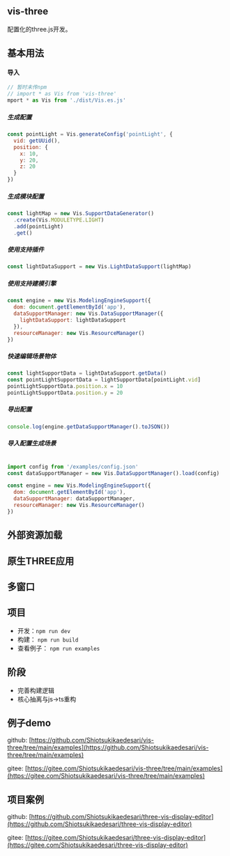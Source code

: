 ## vis-three

配置化的three.js开发。

## 基本用法

#### 导入

``` js
// 暂时未传npm
// import * as Vis from 'vis-three'
mport * as Vis from './dist/Vis.es.js'
```

##### 生成配置

``` js
const pointLight = Vis.generateConfig('pointLight', {
  vid: getUUid(),
  position: {
    x: 10,
    y: 20,
    z: 20
  }
})
```

##### 生成模块配置

``` js
const lightMap = new Vis.SupportDataGenerator()
  .create(Vis.MODULETYPE.LIGHT)
  .add(pointLight)
  .get()
```

##### 使用支持插件
``` js
const lightDataSupport = new Vis.LightDataSupport(lightMap)
```

##### 使用支持建模引擎
``` js
const engine = new Vis.ModelingEngineSupport({
  dom: document.getElementById('app'),
  dataSupportManager: new Vis.DataSupportManager({
    lightDataSupport: lightDataSupport
  }),
  resourceManager: new Vis.ResourceManager()
})
```

##### 快速编辑场景物体
``` js
const lightSupportData = lightDataSupport.getData()
const pointLightSupportData = lightSupportData[pointLight.vid]
pointLightSupportData.position.x = 10
pointLightSupportData.position.y = 20
```

##### 导出配置
``` js
console.log(engine.getDataSupportManager().toJSON())
```

##### 导入配置生成场景
``` js

import config from '/examples/config.json'
const dataSupportManager = new Vis.DataSupportManager().load(config)

const engine = new Vis.ModelingEngineSupport({
  dom: document.getElementById('app'),
  dataSupportManager: dataSupportManager,
  resourceManager: new Vis.ResourceManager()
})

```

## 外部资源加载

## 原生THREE应用

## 多窗口

## 项目
* 开发：`npm run dev`
* 构建： `npm run build`
* 查看例子： `npm run examples`

## 阶段

* 完善构建逻辑
* 核心抽离与js->ts重构


## 例子demo
github: [https://github.com/Shiotsukikaedesari/vis-three/tree/main/examples](https://github.com/Shiotsukikaedesari/vis-three/tree/main/examples)

gitee: [https://gitee.com/Shiotsukikaedesari/vis-three/tree/main/examples](https://gitee.com/Shiotsukikaedesari/vis-three/tree/main/examples)


## 项目案例

github: [https://github.com/Shiotsukikaedesari/three-vis-display-editor](https://github.com/Shiotsukikaedesari/three-vis-display-editor)

gitee: [https://gitee.com/Shiotsukikaedesari/three-vis-display-editor](https://gitee.com/Shiotsukikaedesari/three-vis-display-editor)


